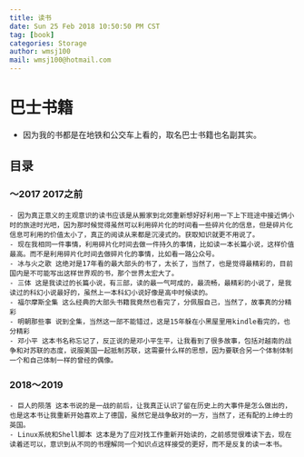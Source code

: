 ```yaml
---
title: 读书
date: Sun 25 Feb 2018 10:50:50 PM CST
tag: [book]
categories: Storage
author: wmsj100
mail: wmsj100@hotmail.com
---
```


# 巴士书籍
- 因为我的书都是在地铁和公交车上看的，取名巴士书籍也名副其实。

## 目录

### ～2017 2017之前
    - 因为真正意义的主观意识的读书应该是从搬家到北郊重新想好好利用一下上下班途中接近俩小时的旅途时光吧，因为那时候觉得虽然可以利用碎片化的时间看一些碎片化的信息，但是碎片化信息可利用的价值太小了，真正的阅读从来都是沉浸式的。获取知识就更不用说了。
    - 现在我相同一件事情，利用碎片化时间去做一件持久的事情，比如读一本长篇小说，这样价值最高。而不是利用碎片化时间去做碎片化的事情，比如看一路公众号。
    - 冰与火之歌 这绝对是17年看的最大部头的书了，太长了，当然了，也是觉得最精彩的，目前国内是不可能写出这样世界观的书，那个世界太宏大了。
    - 三体 这是我读过的长篇小说，有三部，读的最一气呵成的，最流畅，最精彩的小说了，是我读过的科幻小说最好的，虽然上一本科幻小说好像是高中时候读的。
    - 福尔摩斯全集 这么经典的大部头书籍我竟然也看完了，分佩服自己，当然了，故事真的分精彩
    - 明朝那些事 说到全集，当然这一部不能错过，这是15年躲在小黑屋里用kindle看完的，也分精彩
    - 邓小平 这本书名称忘记了，反正说的是邓小平生平，让我看到了很多故事，包括对越南的战争和对苏联的态度，说服美国一起抵制苏联，这需要什么样的思想，因为要联合另一个体制体制一个和自己体制一样的曾经的偶像。

### 2018～2019
    - 巨人的陨落 这本书说的是一战的前后，让我真正认识了留在历史上的大事件是怎么做出的，也是这本书让我重新开始喜欢上了德国，虽然它是战争敌对的一方，当然了，还有配的上绅士的英国。
    - Linux系统和Shell脚本 这本是为了应对找工作重新开始读的，之前感觉很难读下去，现在读着还可以，意识到从不同的书理解同一个知识点这样接受的更好，而不是反复的读一本书。

